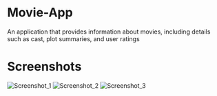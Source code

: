 # Movie-App
An application that provides information about movies, including details such as cast, plot summaries, and user ratings
# Screenshots

![Screenshot_1](https://github.com/Bxugur/Movie-App/assets/103511917/16f156d9-1bfb-4938-a7a0-308f74111079)
![Screenshot_2](https://github.com/Bxugur/Movie-App/assets/103511917/8105edae-8578-4b2b-8a49-2a80fdfc7d83)
![Screenshot_3](https://github.com/Bxugur/Movie-App/assets/103511917/759065f8-0866-41e6-8210-49f13d57b2da)
